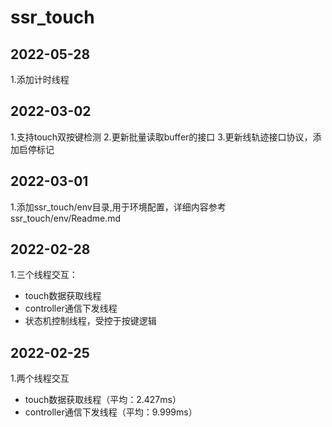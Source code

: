 # ssr_touch
## 2022-05-28
1.添加计时线程


## 2022-03-02
1.支持touch双按键检测
2.更新批量读取buffer的接口
3.更新线轨迹接口协议，添加启停标记

## 2022-03-01
1.添加ssr_touch/env目录,用于环境配置，详细内容参考ssr_touch/env/Readme.md

## 2022-02-28
1.三个线程交互：
- touch数据获取线程
- controller通信下发线程
- 状态机控制线程，受控于按键逻辑
	
## 2022-02-25
1.两个线程交互
- touch数据获取线程（平均：2.427ms）
- controller通信下发线程（平均：9.999ms）
